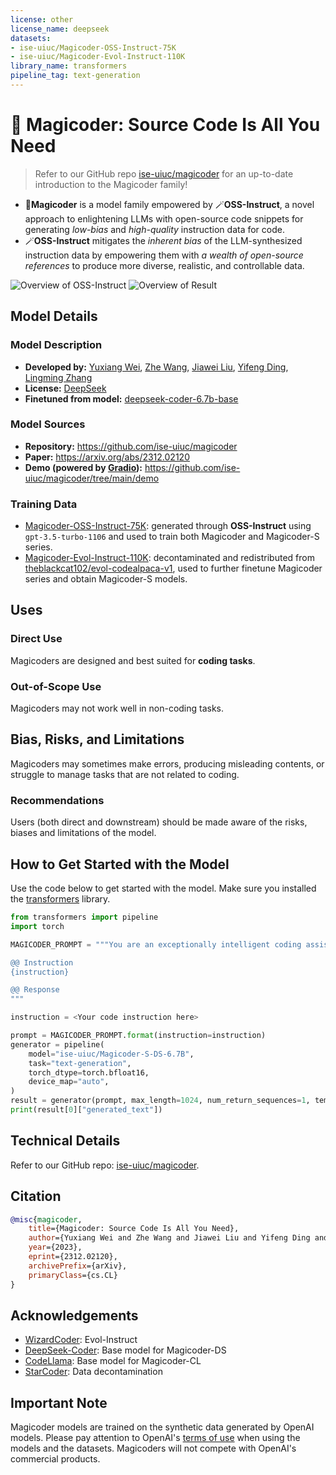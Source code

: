 ```yaml
---
license: other
license_name: deepseek
datasets:
- ise-uiuc/Magicoder-OSS-Instruct-75K
- ise-uiuc/Magicoder-Evol-Instruct-110K
library_name: transformers
pipeline_tag: text-generation
---
```

# 🎩 Magicoder: Source Code Is All You Need

> Refer to our GitHub repo [ise-uiuc/magicoder](https://github.com/ise-uiuc/magicoder/) for an up-to-date introduction to the Magicoder family!

* 🎩**Magicoder** is a model family empowered by 🪄**OSS-Instruct**, a novel approach to enlightening LLMs with open-source code snippets for generating *low-bias* and *high-quality* instruction data for code.
* 🪄**OSS-Instruct** mitigates the *inherent bias* of the LLM-synthesized instruction data by empowering them with *a wealth of open-source references* to produce more diverse, realistic, and controllable data.

![Overview of OSS-Instruct](assets/overview.svg)
![Overview of Result](assets/result.png)

## Model Details

### Model Description

* **Developed by:**
[Yuxiang Wei](https://yuxiang.cs.illinois.edu),
[Zhe Wang](https://github.com/zhewang2001),
[Jiawei Liu](https://jiawei-site.github.io),
[Yifeng Ding](https://yifeng-ding.com),
[Lingming Zhang](https://lingming.cs.illinois.edu)
* **License:** [DeepSeek](https://github.com/deepseek-ai/DeepSeek-Coder/blob/main/LICENSE-MODEL)
* **Finetuned from model:** [deepseek-coder-6.7b-base](https://huggingface.co/deepseek-ai/deepseek-coder-6.7b-base)

### Model Sources

* **Repository:** <https://github.com/ise-uiuc/magicoder>
* **Paper:** <https://arxiv.org/abs/2312.02120>
* **Demo (powered by [Gradio](https://www.gradio.app)):**
<https://github.com/ise-uiuc/magicoder/tree/main/demo>

### Training Data

* [Magicoder-OSS-Instruct-75K](https://huggingface.co/datasets/ise-uiuc/Magicoder_oss_instruct_75k): generated through **OSS-Instruct** using `gpt-3.5-turbo-1106` and used to train both Magicoder and Magicoder-S series.
* [Magicoder-Evol-Instruct-110K](https://huggingface.co/datasets/ise-uiuc/Magicoder_evol_instruct_110k): decontaminated and redistributed from [theblackcat102/evol-codealpaca-v1](https://huggingface.co/datasets/theblackcat102/evol-codealpaca-v1), used to further finetune Magicoder series and obtain Magicoder-S models.

## Uses

### Direct Use

Magicoders are designed and best suited for **coding tasks**.

### Out-of-Scope Use

Magicoders may not work well in non-coding tasks.

## Bias, Risks, and Limitations

Magicoders may sometimes make errors, producing misleading contents, or struggle to manage tasks that are not related to coding.

### Recommendations

Users (both direct and downstream) should be made aware of the risks, biases and limitations of the model.

## How to Get Started with the Model

Use the code below to get started with the model. Make sure you installed the [transformers](https://huggingface.co/docs/transformers/index) library.

```python
from transformers import pipeline
import torch

MAGICODER_PROMPT = """You are an exceptionally intelligent coding assistant that consistently delivers accurate and reliable responses to user instructions.

@@ Instruction
{instruction}

@@ Response
"""

instruction = <Your code instruction here>

prompt = MAGICODER_PROMPT.format(instruction=instruction)
generator = pipeline(
    model="ise-uiuc/Magicoder-S-DS-6.7B",
    task="text-generation",
    torch_dtype=torch.bfloat16,
    device_map="auto",
)
result = generator(prompt, max_length=1024, num_return_sequences=1, temperature=0.0)
print(result[0]["generated_text"])
```

## Technical Details

Refer to our GitHub repo: [ise-uiuc/magicoder](https://github.com/ise-uiuc/magicoder/).

## Citation

```bibtex
@misc{magicoder,
    title={Magicoder: Source Code Is All You Need}, 
    author={Yuxiang Wei and Zhe Wang and Jiawei Liu and Yifeng Ding and Lingming Zhang},
    year={2023},
    eprint={2312.02120},
    archivePrefix={arXiv},
    primaryClass={cs.CL}
}
```

## Acknowledgements

* [WizardCoder](https://github.com/nlpxucan/WizardLM/tree/main/WizardCoder): Evol-Instruct
* [DeepSeek-Coder](https://github.com/deepseek-ai/DeepSeek-Coder): Base model for Magicoder-DS
* [CodeLlama](https://ai.meta.com/research/publications/code-llama-open-foundation-models-for-code/): Base model for Magicoder-CL
* [StarCoder](https://arxiv.org/abs/2305.06161): Data decontamination

## Important Note

Magicoder models are trained on the synthetic data generated by OpenAI models. Please pay attention to OpenAI's [terms of use](https://openai.com/policies/terms-of-use) when using the models and the datasets. Magicoders will not compete with OpenAI's commercial products.
